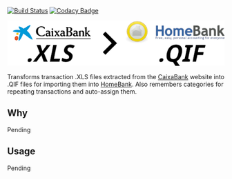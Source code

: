 [![Build Status](https://travis-ci.com/namelivia/lacaixa-homebank.svg?branch=develop)](https://travis-ci.com/namelivia/lacaixa-homebank)
[![Codacy Badge](https://api.codacy.com/project/badge/Grade/6497b23f27b648c6b266a00fb768ebe5)](https://www.codacy.com/app/ohcan2/lacaixa-homebank?utm_source=github.com&amp;utm_medium=referral&amp;utm_content=namelivia/lacaixa-homebank&amp;utm_campaign=Badge_Grade)

<p align="center">
  <img src="https://raw.githubusercontent.com/namelivia/caixabank-homebank/readme-update/logo.png" alt="CaixabankHomebank Logo"/>
</p>

Transforms transaction .XLS files extracted from the [CaixaBank](https://www.caixabank.es/) website into .QIF files for importing them
into [HomeBank](homebank.free.fr/). Also remembers categories for repeating transactions and auto-assign them.

## Why
Pending

## Usage
Pending
